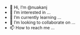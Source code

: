 - 👋 Hi, I’m @nuakanj
- 👀 I’m interested in ...
- 🌱 I’m currently learning ...
- 💞️ I’m looking to collaborate on ...
- 📫 How to reach me ...

<!---
nuakanj/nuakanj is a ✨ special ✨ repository because its `README.md` (this file) appears on your GitHub profile.
You can click the Preview link to take a look at your changes.
--->
